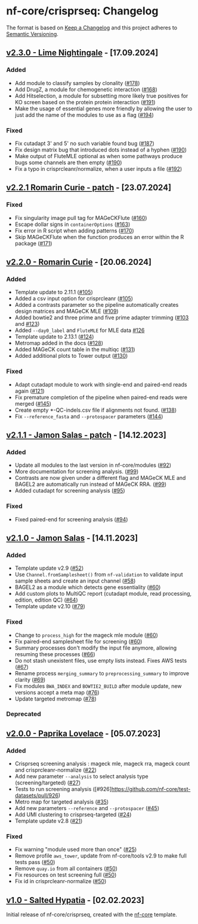 # nf-core/crisprseq: Changelog

The format is based on [Keep a Changelog](https://keepachangelog.com/en/1.0.0/)
and this project adheres to [Semantic Versioning](https://semver.org/spec/v2.0.0.html).

## [v2.3.0 - Lime Nightingale](https://github.com/nf-core/crisprseq/releases/tag/2.3.0) - [17.09.2024]

### Added

- Add module to classify samples by clonality ([#178](https://github.com/nf-core/crisprseq/pull/178))
- Add DrugZ, a module for chemogenetic interaction ([#168](https://github.com/nf-core/crisprseq/pull/168))
- Add Hitselection, a module for subsetting more likely true positives for KO screen based on the protein protein interaction ([#191](https://github.com/nf-core/crisprseq/pull/191))
- Make the usage of essential genes more friendly by allowing the user to just add the name of the modules to use as a flag ([#194](https://github.com/nf-core/crisprseq/pull/194))

### Fixed

- Fix cutadapt 3' and 5' no such variable found bug ([#187](https://github.com/nf-core/crisprseq/pull/187))
- Fix design matrix bug that introduced dots instead of a hyphen ([#190](https://github.com/nf-core/crisprseq/pull/190))
- Make output of FluteMLE optional as when some pathways produce bugs some channels are then empty ([#190](https://github.com/nf-core/crisprseq/pull/190))
- Fix a typo in crisprcleanr/normalize, when a user inputs a file ([#192](https://github.com/nf-core/crisprseq/pull/192))

## [v2.2.1 Romarin Curie - patch](https://github.com/nf-core/crisprseq/releases/tag/2.2.1) - [23.07.2024]

### Fixed

- Fix singularity image pull tag for MAGeCKFlute ([#160](https://github.com/nf-core/crisprseq/pull/160))
- Escape dollar signs in `containerOptions` ([#163](https://github.com/nf-core/crisprseq/pull/163))
- Fix error in R script when adding patterns ([#170](https://github.com/nf-core/crisprseq/pull/170))
- Skip MAGeCKFlute when the function produces an error within the R package ([#171](https://github.com/nf-core/crisprseq/pull/170))

## [v2.2.0 - Romarin Curie](https://github.com/nf-core/crisprseq/releases/tag/2.2.0) - [20.06.2024]

### Added

- Template update to 2.11.1 ([#105](https://github.com/nf-core/crisprseq/pull/105))
- Added a csv input option for crisprcleanr ([#105](https://github.com/nf-core/crisprseq/pull/105))
- Added a contrasts parameter so the pipeline automatically creates design matrices and MAGeCK MLE ([#109](https://github.com/nf-core/crisprseq/pull/109))
- Added bowtie2 and three prime and five prime adapter trimming ([#103](https://github.com/nf-core/crisprseq/pull/103) and [#123](https://github.com/nf-core/crisprseq/pull/123))
- Added `--day0_label` and `FluteMLE` for MLE data [#126](https://github.com/nf-core/crisprseq/pull/126)
- Template update to 2.13.1 ([#124](https://github.com/nf-core/crisprseq/pull/124))
- Metromap added in the docs ([#128](https://github.com/nf-core/crisprseq/pull/128))
- Added MAGeCK count table in the multiqc ([#131](https://github.com/nf-core/crisprseq/pull/131))
- Added additional plots to Tower output ([#130](https://github.com/nf-core/crisprseq/pull/130))

### Fixed

- Adapt cutadapt module to work with single-end and paired-end reads again ([#121](https://github.com/nf-core/crisprseq/pull/121))
- Fix premature completion of the pipeline when paired-end reads were merged ([#145](https://github.com/nf-core/crisprseq/pull/145))
- Create empty \*-QC-indels.csv file if alignments not found. ([#138](https://github.com/nf-core/crisprseq/pull/138))
- Fix `--reference_fasta` and `--protospacer` parameters ([#144](https://github.com/nf-core/crisprseq/pull/144))

## [v2.1.1 - Jamon Salas - patch](https://github.com/nf-core/crisprseq/releases/tag/2.1.1) - [14.12.2023]

### Added

- Update all modules to the last version in nf-core/modules ([#92](https://github.com/nf-core/crisprseq/pull/92))
- More documentation for screening analysis. ([#99](https://github.com/nf-core/crisprseq/pull/99))
- Contrasts are now given under a different flag and MAGeCK MLE and BAGEL2 are automatically run instead of MAGeCK RRA. ([#99](https://github.com/nf-core/crisprseq/pull/99))
- Added cutadapt for screening analysis ([#95](https://github.com/nf-core/crisprseq/pull/95))

### Fixed

- Fixed paired-end for screening analysis ([#94](https://github.com/nf-core/crisprseq/pull/94))

## [v2.1.0 - Jamon Salas](https://github.com/nf-core/crisprseq/releases/tag/2.1.0) - [14.11.2023]

### Added

- Template update v2.9 ([#52](https://github.com/nf-core/crisprseq/pull/52))
- Use `Channel.fromSamplesheet()` from `nf-validation` to validate input sample sheets and create an input channel ([#58](https://github.com/nf-core/crisprseq/pull/58))
- BAGEL2 as a module which detects gene essentiality ([#60](https://github.com/nf-core/crisprseq/pull/60))
- Add custom plots to MultiQC report (cutadapt module, read processing, edition, edition QC) ([#64](https://github.com/nf-core/crisprseq/pull/64))
- Template update v2.10 ([#79](https://github.com/nf-core/crisprseq/pull/79))

### Fixed

- Change to `process_high` for the mageck mle module ([#60](https://github.com/nf-core/crisprseq/pull/60))
- Fix paired-end samplesheet file for screening ([#60](https://github.com/nf-core/crisprseq/pull/60))
- Summary processes don't modify the input file anymore, allowing resuming these processes ([#66](https://github.com/nf-core/crisprseq/pull/66))
- Do not stash unexistent files, use empty lists instead. Fixes AWS tests ([#67](https://github.com/nf-core/crisprseq/pull/67))
- Rename process `merging_summary` to `preprocessing_summary` to improve clarity ([#69](https://github.com/nf-core/crisprseq/pull/69))
- Fix modules `BWA_INDEX` and `BOWTIE2_BUILD` after module update, new versions accept a meta map ([#76](https://github.com/nf-core/crisprseq/pull/76))
- Update targeted metromap ([#78](https://github.com/nf-core/crisprseq/pull/78))

### Deprecated

## [v2.0.0 - Paprika Lovelace](https://github.com/nf-core/crisprseq/releases/tag/2.0.0) - [05.07.2023]

### Added

- Crisprseq screening analysis : mageck mle, mageck rra, mageck count and crisprcleanr-normalize ([#22](https://github.com/nf-core/crisprseq/pull/22))
- Add new parameter `--analysis` to select analysis type (screening/targeted) ([#27](https://github.com/nf-core/crisprseq/pull/27))
- Tests to run screening analysis ([#926]https://github.com/nf-core/test-datasets/pull/926)
- Metro map for targeted analysis ([#35](https://github.com/nf-core/crisprseq/pull/35))
- Add new parameters `--reference` and `--protospacer` ([#45](https://github.com/nf-core/crisprseq/pull/45))
- Add UMI clustering to crisprseq-targeted ([#24](https://github.com/nf-core/crisprseq/pull/24))
- Template update v2.8 ([#21](https://github.com/nf-core/crisprseq/pull/21))

### Fixed

- Fix warning "module used more than once" ([#25](https://github.com/nf-core/crisprseq/pull/25))
- Remove profile `aws_tower`, update from nf-core/tools v2.9 to make full tests pass ([#50](https://github.com/nf-core/crisprseq/pull/50))
- Remove `quay.io` from all containers ([#50](https://github.com/nf-core/crisprseq/pull/50))
- Fix resources on test screening full ([#50](https://github.com/nf-core/crisprseq/pull/56))
- Fix id in crisprcleanr-normalize ([#50](https://github.com/nf-core/crisprseq/pull/56))

## [v1.0 - Salted Hypatia](https://github.com/nf-core/crisprseq/releases/tag/1.0) - [02.02.2023]

Initial release of nf-core/crisprseq, created with the [nf-core](https://nf-co.re/) template.
